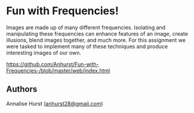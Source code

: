 # Fun with Frequencies!

Images are made up of many different frequencies. Isolating and manipulating these frequencies can enhance features of an image, create illusions, blend images together, and much more. For this assignment we were tasked to implement many of these techniques and produce interesting images of our own.

https://github.com/Anhurst/Fun-with-Frequencies-/blob/master/web/index.html

## Authors

Annalise Hurst (anhurst28@gmail.com)

